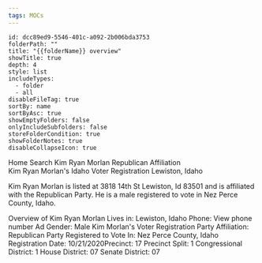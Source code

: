 ```yaml
---
tags: MOCs
---
```

```folder-overview
id: dcc89ed9-5546-401c-a092-2b006bda3753
folderPath: ""
title: "{{folderName}} overview"
showTitle: true
depth: 4
style: list
includeTypes:
  - folder
  - all
disableFileTag: true
sortBy: name
sortByAsc: true
showEmptyFolders: false
onlyIncludeSubfolders: false
storeFolderCondition: true
showFolderNotes: true
disableCollapseIcon: true
```

Home Search Kim Ryan Morlan
Republican Affiliation	
Kim Ryan Morlan's Idaho Voter Registration
Lewiston, Idaho

Kim Ryan Morlan is listed at 3818 14th St Lewiston, Id 83501 and is affiliated with the Republican Party. He is a male registered to vote in Nez Perce County, Idaho.

  
Overview of Kim Ryan Morlan
Lives in:  Lewiston, Idaho
Phone: View phone number Ad
Gender:  Male
Kim Morlan's Voter Registration
Party Affiliation: Republican Party
Registered to Vote In:  Nez Perce County, Idaho 
Registration Date:  10/21/2020Precinct: 17
Precinct Split: 1
Congressional District: 1
House District: 07
Senate District: 07